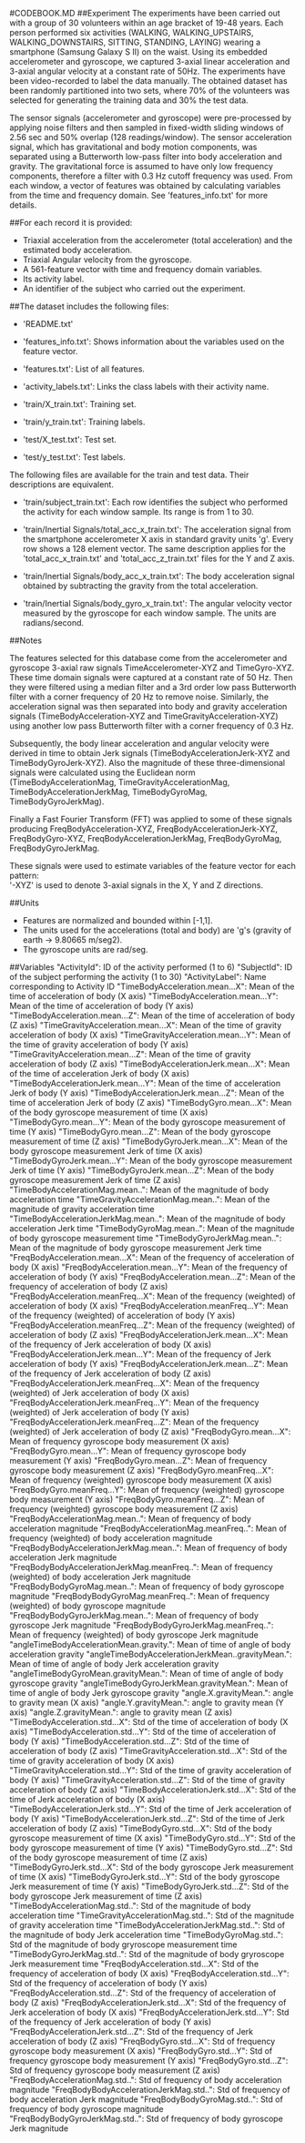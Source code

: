 #CODEBOOK.MD
##Experiment
The experiments have been carried out with a group of 30 volunteers within an age bracket of 19-48 years. Each person performed six activities (WALKING, WALKING_UPSTAIRS, WALKING_DOWNSTAIRS, SITTING, STANDING, LAYING) wearing a smartphone (Samsung Galaxy S II) on the waist. Using its embedded accelerometer and gyroscope, we captured 3-axial linear acceleration and 3-axial angular velocity at a constant rate of 50Hz. The experiments have been video-recorded to label the data manually. The obtained dataset has been randomly partitioned into two sets, where 70% of the volunteers was selected for generating the training data and 30% the test data. 

The sensor signals (accelerometer and gyroscope) were pre-processed by applying noise filters and then sampled in fixed-width sliding windows of 2.56 sec and 50% overlap (128 readings/window). The sensor acceleration signal, which has gravitational and body motion components, was separated using a Butterworth low-pass filter into body acceleration and gravity. The gravitational force is assumed to have only low frequency components, therefore a filter with 0.3 Hz cutoff frequency was used. From each window, a vector of features was obtained by calculating variables from the time and frequency domain. See 'features_info.txt' for more details. 

##For each record it is provided:
- Triaxial acceleration from the accelerometer (total acceleration) and the estimated body acceleration.
- Triaxial Angular velocity from the gyroscope. 
- A 561-feature vector with time and frequency domain variables. 
- Its activity label. 
- An identifier of the subject who carried out the experiment.

##The dataset includes the following files:
- 'README.txt'

- 'features_info.txt': Shows information about the variables used on the feature vector.

- 'features.txt': List of all features.

- 'activity_labels.txt': Links the class labels with their activity name.

- 'train/X_train.txt': Training set.

- 'train/y_train.txt': Training labels.

- 'test/X_test.txt': Test set.

- 'test/y_test.txt': Test labels.

The following files are available for the train and test data. Their descriptions are equivalent. 

- 'train/subject_train.txt': Each row identifies the subject who performed the activity for each window sample. Its range is from 1 to 30. 

- 'train/Inertial Signals/total_acc_x_train.txt': The acceleration signal from the smartphone accelerometer X axis in standard gravity units 'g'. Every row shows a 128 element vector. The same description applies for the 'total_acc_x_train.txt' and 'total_acc_z_train.txt' files for the Y and Z axis. 

- 'train/Inertial Signals/body_acc_x_train.txt': The body acceleration signal obtained by subtracting the gravity from the total acceleration. 

- 'train/Inertial Signals/body_gyro_x_train.txt': The angular velocity vector measured by the gyroscope for each window sample. The units are radians/second. 

##Notes

The features selected for this database come from the accelerometer and gyroscope 3-axial raw signals TimeAccelerometer-XYZ and TimeGyro-XYZ. These time domain signals were captured at a constant rate of 50 Hz. Then they were filtered using a median filter and a 3rd order low pass Butterworth filter with a corner frequency of 20 Hz to remove noise. Similarly, the acceleration signal was then separated into body and gravity acceleration signals (TimeBodyAcceleration-XYZ and TimeGravityAcceleration-XYZ) using another low pass Butterworth filter with a corner frequency of 0.3 Hz. 

Subsequently, the body linear acceleration and angular velocity were derived in time to obtain Jerk signals (TimeBodyAccelerationJerk-XYZ and TimeBodyGyroJerk-XYZ). Also the magnitude of these three-dimensional signals were calculated using the Euclidean norm (TimeBodyAccelerationMag, TimeGravityAccelerationMag, TimeBodyAccelerationJerkMag, TimeBodyGyroMag, TimeBodyGyroJerkMag). 

Finally a Fast Fourier Transform (FFT) was applied to some of these signals producing FreqBodyAcceleration-XYZ, FreqBodyAccelerationJerk-XYZ, FreqBodyGyro-XYZ, FreqBodyAccelerationJerkMag, FreqBodyGyroMag, FreqBodyGyroJerkMag. 

These signals were used to estimate variables of the feature vector for each pattern:  
'-XYZ' is used to denote 3-axial signals in the X, Y and Z directions.

##Units
- Features are normalized and bounded within [-1,1].
- The units used for the accelerations (total and body) are 'g's (gravity of earth -> 9.80665 m/seg2).
- The gyroscope units are rad/seg.

##Variables
"ActivityId": ID of the activity performed (1 to 6)
"SubjectId": ID of the subject performing the activity (1 to 30)
"ActivityLabel": Name corresponding to Activity ID
"TimeBodyAcceleration.mean...X": Mean of the time of acceleration of body (X axis)
"TimeBodyAcceleration.mean...Y": Mean of the time of acceleration of body (Y axis)
"TimeBodyAcceleration.mean...Z": Mean of the time of acceleration of body (Z axis)
"TimeGravityAcceleration.mean...X": Mean of the time of gravity acceleration of body (X axis)
"TimeGravityAcceleration.mean...Y": Mean of the time of gravity acceleration of body (Y axis)
"TimeGravityAcceleration.mean...Z": Mean of the time of gravity acceleration of body (Z axis)
"TimeBodyAccelerationJerk.mean...X": Mean of the time of acceleration Jerk of body (X axis)
"TimeBodyAccelerationJerk.mean...Y": Mean of the time of acceleration Jerk of body (Y axis)
"TimeBodyAccelerationJerk.mean...Z": Mean of the time of acceleration Jerk of body (Z axis)
"TimeBodyGyro.mean...X": Mean of the body gyroscope measurement of time (X axis)
"TimeBodyGyro.mean...Y": Mean of the body gyroscope measurement of time (Y axis)
"TimeBodyGyro.mean...Z": Mean of the body gyroscope measurement of time (Z axis)
"TimeBodyGyroJerk.mean...X": Mean of the body gyroscope measurement Jerk of time (X axis)
"TimeBodyGyroJerk.mean...Y": Mean of the body gyroscope measurement Jerk of time (Y axis)
"TimeBodyGyroJerk.mean...Z": Mean of the body gyroscope measurement Jerk of time (Z axis)
"TimeBodyAccelerationMag.mean..": Mean of the magnitude of body acceleration time
"TimeGravityAccelerationMag.mean..": Mean of the magnitude of gravity acceleration time
"TimeBodyAccelerationJerkMag.mean..": Mean of the magnitude of body acceleration Jerk time
"TimeBodyGyroMag.mean..": Mean of the magnitude of body gyroscope measurement time
"TimeBodyGyroJerkMag.mean..": Mean of the magnitude of body gyroscope measurement Jerk time
"FreqBodyAcceleration.mean...X": Mean of the frequency of acceleration of body (X axis)
"FreqBodyAcceleration.mean...Y": Mean of the frequency of acceleration of body (Y axis)
"FreqBodyAcceleration.mean...Z": Mean of the frequency of acceleration of body (Z axis)
"FreqBodyAcceleration.meanFreq...X": Mean of the frequency (weighted) of acceleration of body (X axis)
"FreqBodyAcceleration.meanFreq...Y": Mean of the frequency (weighted) of acceleration of body (Y axis)
"FreqBodyAcceleration.meanFreq...Z": Mean of the frequency (weighted) of acceleration of body (Z axis)
"FreqBodyAccelerationJerk.mean...X": Mean of the frequency of Jerk acceleration of body (X axis)
"FreqBodyAccelerationJerk.mean...Y": Mean of the frequency of Jerk acceleration of body (Y axis)
"FreqBodyAccelerationJerk.mean...Z": Mean of the frequency of Jerk acceleration of body (Z axis)
"FreqBodyAccelerationJerk.meanFreq...X": Mean of the frequency (weighted) of Jerk acceleration of body (X axis)
"FreqBodyAccelerationJerk.meanFreq...Y": Mean of the frequency (weighted) of Jerk acceleration of body (Y axis)
"FreqBodyAccelerationJerk.meanFreq...Z": Mean of the frequency (weighted) of Jerk acceleration of body (Z axis)
"FreqBodyGyro.mean...X": Mean of frequency gyroscope body measurement (X axis)
"FreqBodyGyro.mean...Y": Mean of frequency gyroscope body measurement (Y axis)
"FreqBodyGyro.mean...Z": Mean of frequency gyroscope body measurement (Z axis)
"FreqBodyGyro.meanFreq...X": Mean of frequency (weighted) gyroscope body measurement (X axis)
"FreqBodyGyro.meanFreq...Y": Mean of frequency (weighted) gyroscope body measurement (Y axis)
"FreqBodyGyro.meanFreq...Z": Mean of frequency (weighted) gyroscope body measurement (Z axis)
"FreqBodyAccelerationMag.mean..": Mean of frequency of body acceleration magnitude 
"FreqBodyAccelerationMag.meanFreq..": Mean of frequency (weighted) of body acceleration magnitude
"FreqBodyBodyAccelerationJerkMag.mean..": Mean of frequency of body acceleration Jerk magnitude
"FreqBodyBodyAccelerationJerkMag.meanFreq..": Mean of frequency (weighted) of body acceleration Jerk magnitude
"FreqBodyBodyGyroMag.mean..": Mean of frequency of body gyroscope magnitude
"FreqBodyBodyGyroMag.meanFreq..": Mean of frequency (weighted) of body gyroscope magnitude
"FreqBodyBodyGyroJerkMag.mean..": Mean of frequency of body gyroscope Jerk magnitude
"FreqBodyBodyGyroJerkMag.meanFreq..": Mean of frequency (weighted) of body gyroscope Jerk magnitude
"angleTimeBodyAccelerationMean.gravity.": Mean of time of angle of body acceleration gravity
"angleTimeBodyAccelerationJerkMean..gravityMean.": Mean of time of angle of body Jerk acceleration gravity
"angleTimeBodyGyroMean.gravityMean.": Mean of time of angle of body gyroscope gravity
"angleTimeBodyGyroJerkMean.gravityMean.": Mean of time of angle of body Jerk gyroscope gravity
"angle.X.gravityMean.": angle to gravity mean (X axis)
"angle.Y.gravityMean.": angle to gravity mean (Y axis)
"angle.Z.gravityMean.": angle to gravity mean (Z axis)
"TimeBodyAcceleration.std...X": Std of the time of acceleration of body (X axis)
"TimeBodyAcceleration.std...Y": Std of the time of acceleration of body (Y axis)
"TimeBodyAcceleration.std...Z": Std of the time of acceleration of body (Z axis)
"TimeGravityAcceleration.std...X": Std of the time of gravity acceleration of body (X axis) 
"TimeGravityAcceleration.std...Y": Std of the time of gravity acceleration of body (Y axis) 
"TimeGravityAcceleration.std...Z": Std of the time of gravity acceleration of body (Z axis) 
"TimeBodyAccelerationJerk.std...X": Std of the time of Jerk acceleration of body (X axis)
"TimeBodyAccelerationJerk.std...Y": Std of the time of Jerk acceleration of body (Y axis)
"TimeBodyAccelerationJerk.std...Z": Std of the time of Jerk acceleration of body (Z axis)
"TimeBodyGyro.std...X": Std of the body gyroscope measurement of time (X axis)
"TimeBodyGyro.std...Y": Std of the body gyroscope measurement of time (Y axis)
"TimeBodyGyro.std...Z": Std of the body gyroscope measurement of time (Z axis)
"TimeBodyGyroJerk.std...X": Std of the body gyroscope Jerk measurement of time (X axis)
"TimeBodyGyroJerk.std...Y": Std of the body gyroscope Jerk measurement of time (Y axis)
"TimeBodyGyroJerk.std...Z": Std of the body gyroscope Jerk measurement of time (Z axis)
"TimeBodyAccelerationMag.std..": Std of the magnitude of body acceleration time
"TimeGravityAccelerationMag.std..": Std of the magnitude of gravity acceleration time
"TimeBodyAccelerationJerkMag.std..": Std of the magnitude of body Jerk acceleration time
"TimeBodyGyroMag.std..": Std of the magnitude of body gryroscope measurement time
"TimeBodyGyroJerkMag.std..": Std of the magnitude of body gryroscope Jerk measurement time
"FreqBodyAcceleration.std...X": Std of the frequency of acceleration of body (X axis)
"FreqBodyAcceleration.std...Y": Std of the frequency of acceleration of body (Y axis)
"FreqBodyAcceleration.std...Z": Std of the frequency of acceleration of body (Z axis)
"FreqBodyAccelerationJerk.std...X": Std of the frequency of Jerk acceleration of body (X axis)
"FreqBodyAccelerationJerk.std...Y": Std of the frequency of Jerk acceleration of body (Y axis)
"FreqBodyAccelerationJerk.std...Z": Std of the frequency of Jerk acceleration of body (Z axis)
"FreqBodyGyro.std...X": Std of frequency gyroscope body measurement (X axis)
"FreqBodyGyro.std...Y": Std of frequency gyroscope body measurement (Y axis)
"FreqBodyGyro.std...Z": Std of frequency gyroscope body measurement (Z axis)
"FreqBodyAccelerationMag.std..": Std of frequency of body acceleration magnitude 
"FreqBodyBodyAccelerationJerkMag.std..": Std of frequency of body acceleration Jerk magnitude 
"FreqBodyBodyGyroMag.std..": Std of frequency of body gyroscope magnitude
"FreqBodyBodyGyroJerkMag.std..": Std of frequency of body gyroscope Jerk magnitude